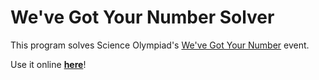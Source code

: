 # We've Got Your Number Solver

This program solves Science Olympiad's [We've Got Your Number](https://scioly.org/wiki/index.php/We%27ve_Got_Your_Number) event.

Use it online [**here**](http://aaarizpe.github.io/wgyn)!
